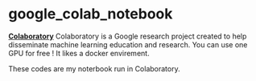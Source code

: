 # google_colab_notebook

[**Colaboratory**](https://colab.research.google.com/notebooks/welcome.ipynb#recent=true)
Colaboratory is a Google research project created to help disseminate machine learning education and research. You can use one GPU for free ! It likes a docker envirement.

These codes are my noterbook run in Colaboratory.
